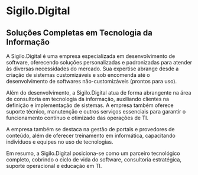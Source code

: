 # Sigilo.Digital

## Soluções Completas em Tecnologia da Informação
A Sigilo.Digital é uma empresa especializada em desenvolvimento de software, oferecendo soluções personalizadas e padronizadas
para atender às diversas necessidades do mercado. Sua expertise abrange desde a criação de sistemas customizáveis e sob encomenda 
até o desenvolvimento de softwares não-customizáveis (prontos para uso).

Além do desenvolvimento, a Sigilo.Digital atua de forma abrangente na área de consultoria em tecnologia da informação, auxiliando 
clientes na definição e implementação de sistemas. A empresa também oferece suporte técnico, manutenção e outros serviços essenciais 
para garantir o funcionamento contínuo e otimizado das operações de TI.
<!--
Complementando seu portfólio, a Sigilo.Digital gerencia o tratamento de dados, atua como provedora de serviços de aplicação e oferece hospedagem na internet. 
-->
A empresa também se destaca na gestão de portais e provedores de conteúdo, além de oferecer treinamento em informática, capacitando indivíduos e equipes no uso de tecnologias.

Em resumo, a Sigilo.Digital posiciona-se como um parceiro tecnológico completo, cobrindo o ciclo de vida do software, consultoria estratégica, suporte operacional e educação em TI.
